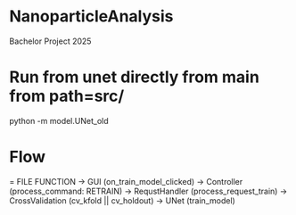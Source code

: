 # NanoparticleAnalysis
Bachelor Project 2025


# Run from unet directly from main from path=src/
python -m model.UNet_old


# Flow
= FILE              FUNCTION 
-> GUI              (on_train_model_clicked) 
-> Controller       (process_command: RETRAIN) 
-> RequstHandler    (process_request_train)
-> CrossValidation  (cv_kfold || cv_holdout)
-> UNet             (train_model)